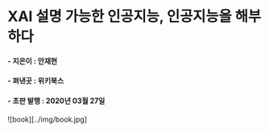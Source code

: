 # XAI 설명 가능한 인공지능, 인공지능을 해부하다
#### - 지은이 : 안재현
#### - 펴낸곳 : 위키북스
#### - 초판 발행 : 2020년 03월 27일

![book][../img/book.jpg]
